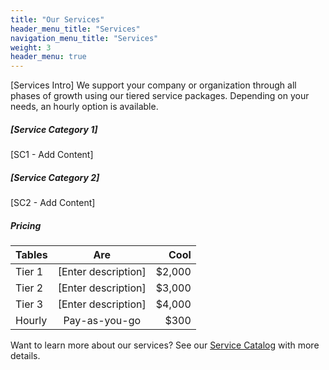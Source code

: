 ```yaml
---
title: "Our Services"
header_menu_title: "Services"
navigation_menu_title: "Services"
weight: 3
header_menu: true
---
```


[Services Intro] We support your company or organization through all phases of growth using our tiered service packages.  Depending on your needs, an hourly option is available.

##### [Service Category 1]

[SC1 - Add Content]

##### [Service Category 2]

[SC2 - Add Content]

##### Pricing

| Tables   |      Are      |  Cool |
|----------|:-------------:|------:|
| Tier 1 |  [Enter description] | $2,000 |
| Tier 2 |    [Enter description]   |   $3,000 |
| Tier 3 | [Enter description] |    $4,000 |
| Hourly | Pay-as-you-go | $300 |
    

Want to learn more about our services? See our [Service Catalog](services) with more details.
